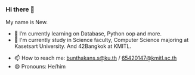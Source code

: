 ### Hi there 👋
My name is New.
<!--
**Nxwbtk/Nxwbtk** is a ✨ _special_ ✨ repository because its `README.md` (this file) appears on your GitHub profile.

Here are some ideas to get you started:

- 🔭 I’m currently working on ...-->
- 🌱 I’m currently learning on Database, Python oop and more.
- 🏫 I'm currently study in Science faculty, Computer Science majoring at Kasetsart University. And 42Bangkok at KMITL.
<!-- 
- 👯 I’m looking to collaborate on ...
- 🤔 I’m looking for help with ...
- 💬 Ask me about ...-->
- 📫 How to reach me: bunthakans.s@ku.th / 65420147@kmitl.ac.th
- 😄 Pronouns: He/him
<!-- ⚡ Fun fact: ...-->
